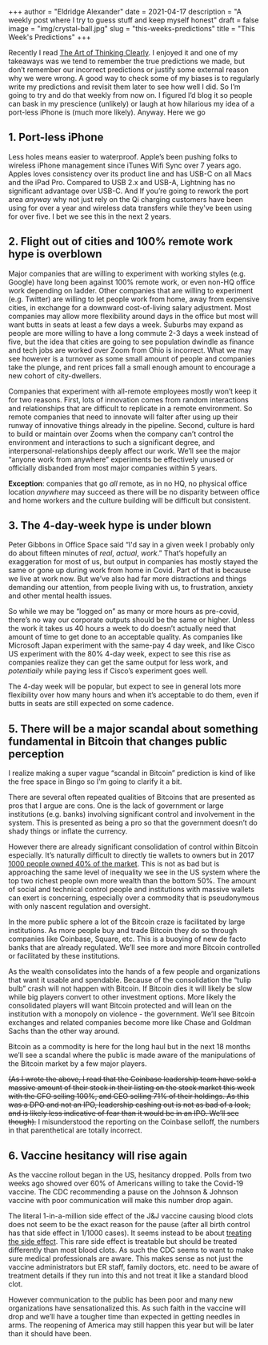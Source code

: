 +++
author = "Eldridge Alexander"
date = 2021-04-17
description = "A weekly post where I try to guess stuff and keep myself honest"
draft = false
image = "img/crystal-ball.jpg"
slug = "this-weeks-predictions"
title = "This Week's Predictions"
+++

Recently I read [The Art of Thinking Clearly](https://www.amazon.com/Art-Thinking-Clearly-Rolf-Dobelli/dp/0062219693). I enjoyed it and one of my takeaways was we tend to remember the true predictions we made, but don’t remember our incorrect predictions or justify some external reason why we were wrong. A good way to check some of my biases is to regularly write my predictions and revisit them later to see how well I did. So I’m going to try and do that weekly from now on. I figured I’d blog it so people can bask in my prescience (unlikely) or laugh at how hilarious my idea of a port-less iPhone is (much more likely). Anyway. Here we go

## 1. Port-less iPhone

Less holes means easier to waterproof. Apple’s been pushing folks to wireless iPhone management since iTunes Wifi Sync over 7 years ago. Apples loves consistency over its product line and has USB-C on all Macs and the iPad Pro. Compared to USB 2.x and USB-A, Lightning has no significant advantage over USB-C. And If you’re going to rework the port area _anyway_ why not just rely on the Qi charging customers have been using for over a year and wireless data transfers while they've been using for over five. I bet we see this in the next 2 years.

## 2. Flight out of cities and 100% remote work hype is overblown

Major companies that are willing to experiment with working styles (e.g. Google) have long been against 100% remote work, or even non-HQ office work depending on ladder. Other companies that are willing to experiment (e.g. Twitter) are willing to let people work from home, away from expensive cities, in exchange for a downward cost-of-living salary adjustment. Most companies may allow more flexibility around days in the office but most will want butts in seats at least a few days a week. Suburbs may expand as people are more willing to have a long commute 2-3 days a week instead of five, but the idea that cities are going to see population dwindle as finance and tech jobs are worked over Zoom from Ohio is incorrect. What we may see however is a turnover as some small amount of people and companies take the plunge, and rent prices fall a small enough amount to encourage a new cohort of city-dwellers.

Companies that experiment with all-remote employees mostly won’t keep it for two reasons. First, lots of innovation comes from random interactions and relationships that are difficult to replicate in a remote environment. So remote companies that need to innovate will falter after using up their runway of innovative things already in the pipeline. Second, culture is hard to build or maintain over Zooms when the company can’t control the environment and interactions to such a significant degree, and interpersonal-relationships deeply affect our work. We’ll see the major “anyone work from anywhere” experiments be effectively unused or officially disbanded from most major companies within 5 years.

**Exception**: companies that go _all_ remote, as in no HQ, no physical office location _anywhere_ may succeed as there will be no disparity between office and home workers and the culture building will be difficult but consistent.

## 3. The 4-day-week hype is under blown

Peter Gibbons in Office Space said “I'd say in a given week I probably only do about fifteen minutes of _real_, _actual_, _work_.” That’s hopefully an exaggeration for most of us, but output in companies has mostly stayed the same or gone up during work from home in Covid. Part of that is because we live at work now. But we’ve also had far more distractions and things demanding our attention, from people living with us, to frustration, anxiety and other mental health issues.

So while we may be “logged on” as many or more hours as pre-covid, there’s no way our corporate outputs should be the same or higher. Unless the work it takes us 40 hours a week to do doesn’t actually need that amount of time to get done to an acceptable quality. As companies like Microsoft Japan experiment with the same-pay 4 day week, and like Cisco US experiment with the 80% 4-day week, expect to see this rise as companies realize they can get the same output for less work, and _potentiaily_ while paying less if Cisco’s experiment goes well. 

The 4-day week will be popular, but expect to see in general lots more flexibility over how many hours and when it’s acceptable to do them, even if butts in seats are still expected on some cadence. 


## 5. There will be a major scandal about something fundamental in Bitcoin that changes public perception
 
I realize making a super vague “scandal in Bitcoin” prediction is kind of like the free space in Bingo so I’m going to clarify it a bit. 

There are several often repeated qualities of Bitcoins that are presented as pros that I argue are cons. One is the lack of government or large institutions (e.g. banks) involving significant control and involvement in the system. This is presented as being a pro so that the government doesn’t do shady things or inflate the currency.

However there are already significant consolidation of control within Bitcoin especially. It’s naturally difficult to directly tie wallets to owners but in 2017 [1000 people owned 40% of the market](https://www.bloomberg.com/news/articles/2017-12-08/the-bitcoin-whales-1-000-people-who-own-40-percent-of-the-market). This is not as bad but is approaching the same level of inequality we see in the US system where the top two richest people own more wealth than the bottom 50%. The amount of social and technical control people and institutions with massive wallets can exert is concerning, especially over a commodity that is pseudonymous with only nascent regulation and oversight. 

In the more public sphere a lot of the Bitcoin craze is facilitated by large institutions. As more people buy and trade Bitcoin they do so through companies like Coinbase, Square, etc. This is a buoying of new de facto banks that are already regulated. We’ll see more and more Bitcoin controlled or facilitated by these institutions.

As the wealth consolidates into the hands of a few people and organizations that want it usable and spendable. Because of the consolidation the “tulip bulb” crash will not happen with Bitcoin. If Bitcoin dies it will likely be slow while big players convert to other investment options. More likely the consolidated players will want Bitcoin protected and will lean on the institution with a monopoly on violence - the government. We’ll see Bitcoin exchanges and related companies become more like Chase and Goldman Sachs than the other way around. 

Bitcoin as a commodity is here for the long haul but in the next 18 months we’ll see a scandal where the public is made aware of the manipulations of the Bitcoin market by a few major players. 

~~(As I wrote the above, I read that the Coinbase leadership team have sold a massive amount of their stock in their listing on the stock market this week with the CFO selling 100%, and CEO selling 71% of their holdings. As this was a DPO and not an IPO, leadership cashing out is not as bad of a look, and is likely less indicative of fear than it would be in an IPO. We’ll see though).~~ I misunderstood the reporting on the Coinbase selloff, the numbers in that parenthetical are totally incorrect.

## 6. Vaccine hesitancy will rise again

As the vaccine rollout began in the US, hesitancy dropped. Polls from two weeks ago showed over 60% of Americans willing to take the Covid-19 vaccine. The CDC recommending a pause on the Johnson & Johnson vaccine with poor communication will make this number drop again. 

The literal 1-in-a-million side effect of the J&J vaccine causing blood clots does not seem to be the exact reason for the pause (after all birth control has that side effect in 1/1000 cases). It seems instead to be about [treating the side effect](https://arstechnica.com/science/2021/04/us-cdc-fda-call-for-pause-in-use-of-jj-vaccine-due-to-rare-blood-clots/). This rare side effect is treatable but should be treated differently than most blood clots. As such the CDC seems to want to make sure medical professionals are aware. This makes sense as not just the vaccine administrators but ER staff, family doctors, etc. need to be aware of treatment details if they run into this and not treat it like a standard blood clot. 

However communication to the public has been poor and many new organizations have sensationalized this. As such faith in the vaccine will drop and we’ll have a tougher time than expected in getting needles in arms. The reopening of America may still happen this year but will be later than it should have been. 
